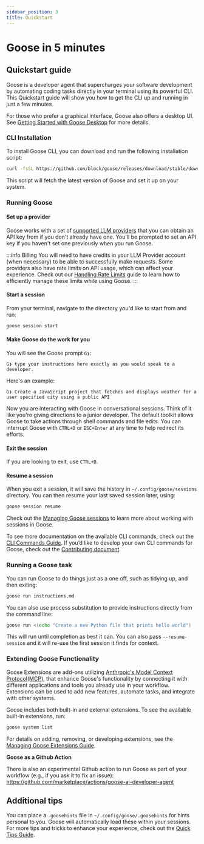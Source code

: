 ```yaml
---
sidebar_position: 3
title: Quickstart
---
```


# Goose in 5 minutes

## Quickstart guide

Goose is a developer agent that supercharges your software development by automating coding tasks directly in your terminal using its powerful CLI. This Quickstart guide will show you how to get the CLI up and running in just a few minutes.

For those who prefer a graphical interface, Goose also offers a desktop UI. See [Getting Started with Goose Desktop][goose-ui] for more details.

### CLI Installation

To install Goose CLI, you can download and run the following installation script:

``` sh
curl -fsSL https://github.com/block/goose/releases/download/stable/download_cli.sh | sh
```

This script will fetch the latest version of Goose and set it up on your system.

### Running Goose

#### Set up a provider
Goose works with a set of [supported LLM providers][providers] that you can obtain an API key from if you don't already have one. You'll be prompted to set an API key if you haven't set one previously when you run Goose.

:::info Billing
 You will need to have credits in your LLM Provider account (when necessary) to be able to successfully make requests. Some providers also have rate limits on API usage, which can affect your experience. Check out our [Handling Rate Limits][handling-rate-limits] guide to learn how to efficiently manage these limits while using Goose.
:::

#### Start a session

From your terminal, navigate to the directory you'd like to start from and run:

```sh
goose session start
```

#### Make Goose do the work for you
You will see the Goose prompt `G❯`:

```
G❯ type your instructions here exactly as you would speak to a developer.
```

Here's an example:

```
G❯ Create a JavaScript project that fetches and displays weather for a user specified city using a public API
```

Now you are interacting with Goose in conversational sessions. Think of it like you're giving directions to a junior developer. The default toolkit allows Goose to take actions through shell commands and file edits. You can interrupt Goose with `CTRL+D` or `ESC+Enter` at any time to help redirect its efforts.

#### Exit the session

If you are looking to exit, use `CTRL+D`.

#### Resume a session

When you exit a session, it will save the history in `~/.config/goose/sessions` directory. You can then resume your last saved session later, using:

``` sh
goose session resume
```

Check out the [Managing Goose sessions][managing-sessions] to learn more about working with sessions in Goose.


To see more documentation on the available CLI commands, check out the [CLI Commands Guide][cli]. If you’d like to develop your own CLI commands for Goose, check out the [Contributing document][contributing].


### Running a Goose task

You can run Goose to do things just as a one off, such as tidying up, and then exiting:

```sh
goose run instructions.md
```

You can also use process substitution to provide instructions directly from the command line:

```sh
goose run <(echo "Create a new Python file that prints hello world")
```

This will run until completion as best it can. You can also pass `--resume-session` and it will re-use the first session it finds for context.

### Extending Goose Functionality

Goose Extensions are add-ons utilizing [Anthropic's Model Context Protocol(MCP)][MCP], that enhance Goose's functionality by connecting it with different applications and tools you already use in your workflow. Extensions can be used to add new features, automate tasks, and integrate with other systems.

Goose includes both built-in and external extensions. To see the available built-in extensions, run:

```sh
goose system list
```
For details on adding, removing, or developing extensions, see the [Managing Goose Extensions Guide][extensions-guide].


**Goose as a Github Action**

There is also an experimental Github action to run Goose as part of your workflow (e.g., if you ask it to fix an issue):
https://github.com/marketplace/actions/goose-ai-developer-agent

## Additional tips

You can place a `.goosehints` file in `~/.config/goose/.goosehints` for hints personal to you. Goose will automatically load these within your sessions. For more tips and tricks to enhance your experience, check out the [Quick Tips Guide][quick-tips].



[handling-rate-limits]: https://block.github.io/goose/v1/docs/guidance/handling-llm-rate-limits-with-goose
[openai-key]: https://platform.openai.com/api-keys
[getting-started]: https://block.github.io/goose/guidance/getting-started.html
[providers]: https://block.github.io/goose/plugins/providers.html
[managing-sessions]: https://block.github.io/goose/guidance/managing-goose-sessions.html
[contributing]: https://block.github.io/goose/v1/docs/contributing
[quick-tips]: https://block.github.io/goose/v1/docs/guidance/tips
[extensions-guide]: https://block.github.io/goose/v1/docs/managing-extensions
[cli]: https://block.github.io/goose/v1/docs/plugins/cli
[goose-ui]: https://block.github.io/goose/v1/docs/plugins/cli
[MCP]: https://www.anthropic.com/news/model-context-protocol
